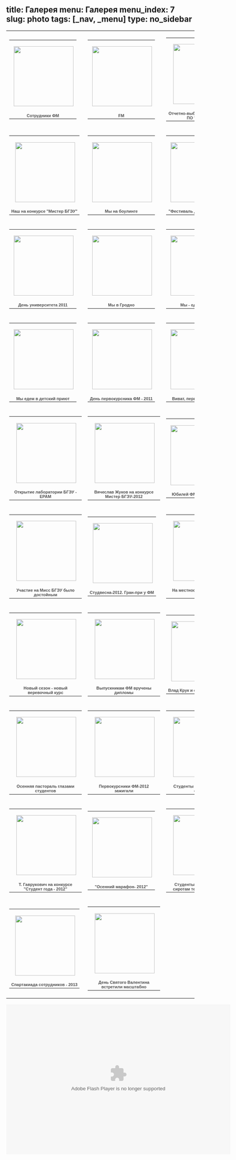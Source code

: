 title: Галерея
menu: Галерея
menu_index: 7
slug: photo
tags: [_nav, _menu]
type: no_sidebar
---

<center>
<table>
<tr><td><table style="width:194px;"><tr><td align="center" style="height:194px;background:url(https://picasaweb.google.com/s/c/transparent_album_background.gif) no-repeat left"><a href="https://picasaweb.google.com/105547169544845475506/xiFPCH?feat=embedwebsite"><img src="https://lh3.googleusercontent.com/_nrghudbJljM/TZTOsLEviyE/AAAAAAAAADw/IbDI7tgtIiw/s160-c/xiFPCH.jpg" width="160" height="160" style="margin:1px 0 0 4px;"></a></td></tr><tr><td style="text-align:center;font-family:arial,sans-serif;font-size:11px"><a href="https://picasaweb.google.com/105547169544845475506/xiFPCH?feat=embedwebsite" style="color:#4D4D4D;font-weight:bold;text-decoration:none;">Сотрудники ФМ</a></td></tr></table></td><td><table style="width:194px;"><tr><td align="center" style="height:194px;background:url(https://picasaweb.google.com/s/c/transparent_album_background.gif) no-repeat left"><a href="https://picasaweb.google.com/105547169544845475506/FM?feat=embedwebsite"><img src="https://lh5.googleusercontent.com/_nrghudbJljM/TZQjq37qnuE/AAAAAAAAACg/KKpv72BbBwQ/s160-c/FM.jpg" width="160" height="160" style="margin:1px 0 0 4px;"></a></td></tr><tr><td style="text-align:center;font-family:arial,sans-serif;font-size:11px"><a href="https://picasaweb.google.com/105547169544845475506/FM?feat=embedwebsite" style="color:#4D4D4D;font-weight:bold;text-decoration:none;">FM</a></td></tr></table></td><td><table style="width:194px;"><tr><td align="center" style="height:194px;background:url(https://picasaweb.google.com/s/c/transparent_album_background.gif) no-repeat left"><a href="https://picasaweb.google.com/105547169544845475506/whkvVK?feat=embedwebsite"><img src="https://lh5.googleusercontent.com/_nrghudbJljM/TZ7glZuGVBE/AAAAAAAAAF0/6na6OqKJsEY/s160-c/whkvVK.jpg" width="160" height="160" style="margin:1px 0 0 4px;"></a></td></tr><tr><td style="text-align:center;font-family:arial,sans-serif;font-size:11px"><a href="https://picasaweb.google.com/105547169544845475506/whkvVK?feat=embedwebsite" style="color:#4D4D4D;font-weight:bold;text-decoration:none;">Отчетно-выборная конференция ПО &quot;БРСМ&quot; ФМ</a></td></tr></table></td><td><table style="width:194px;"><tr><td align="center" style="height:194px;background:url(https://picasaweb.google.com/s/c/transparent_album_background.gif) no-repeat left"><a href="https://picasaweb.google.com/105547169544845475506/xoEZYG?feat=embedwebsite"><img src="https://lh6.googleusercontent.com/_nrghudbJljM/TaLO9OvIPqE/AAAAAAAAAII/qpg8bFlHG4g/s160-c/xoEZYG.jpg" width="160" height="160" style="margin:1px 0 0 4px;"></a></td></tr><tr><td style="text-align:center;font-family:arial,sans-serif;font-size:11px"><a href="https://picasaweb.google.com/105547169544845475506/xoEZYG?feat=embedwebsite" style="color:#4D4D4D;font-weight:bold;text-decoration:none;">Спартакиада сотрудников БГЭУ</a></td></tr></table></td></tr><tr><td><table style="width:194px;"><tr><td align="center" style="height:194px;background:url(https://picasaweb.google.com/s/c/transparent_album_background.gif) no-repeat left"><a href="https://picasaweb.google.com/105547169544845475506/YoAlk02?authkey=Gv1sRgCJeE_suCxuTG4QE&feat=embedwebsite"><img src="https://lh3.googleusercontent.com/_nrghudbJljM/Ta_7LZhr3xE/AAAAAAAAANs/hH88aTN_P6g/s160-c/YoAlk02.jpg" width="160" height="160" style="margin:1px 0 0 4px;"></a></td></tr><tr><td style="text-align:center;font-family:arial,sans-serif;font-size:11px"><a href="https://picasaweb.google.com/105547169544845475506/YoAlk02?authkey=Gv1sRgCJeE_suCxuTG4QE&fea105547169544845475506/tKEElJ?authkey=Gv1sRgCNad8JWdwOWHJA&feat=embedwebsite" style="color:#4D4D4D;font-weight:bold;text-decoration:none;">Наш на конкурсе "Мистер БГЭУ"</a></td></tr></table><td><table style="width:194px;"><tr><td align="center" style="height:194px;background:url(https://picasaweb.google.com/s/c/transparent_album_background.gif) no-repeat left"><a href="https://picasaweb.google.com/105547169544845475506/tKEElJ?authkey=Gv1sRgCNad8JWdwOWHJA&feat=embedwebsite"><img src="https://lh6.googleusercontent.com/_nrghudbJljM/TbAAEou8UpE/AAAAAAAAAQM/A6ukSd1aqH4/s160-c/tKEElJ.jpg" width="160" height="160" style="margin:1px 0 0 4px;"></a></td></tr><tr><td style="text-align:center;font-family:arial,sans-serif;font-size:11px"><a href="https://picasaweb.google.com/105547169544845475506/tKEElJ?authkey=Gv1sRgCNad8JWdwOWHJA&feat=embedwebsite" style="color:#4D4D4D;font-weight:bold;text-decoration:none;">Мы на боулинге</a></td></tr></table></td><td><table style="width:194px;"><tr><td align="center" style="height:194px;background:url(https://picasaweb.google.com/s/c/transparent_album_background.gif) no-repeat left"><a href="https://picasaweb.google.com/105547169544845475506/MdGDDB?authkey=Gv1sRgCK3cteunwpXowwE&feat=embedwebsite"><img src="https://lh6.googleusercontent.com/_nrghudbJljM/TbkmYIJBk1E/AAAAAAAAATA/9FJFc1qrpwg/s160-c/MdGDDB.jpg" width="160" height="160" style="margin:1px 0 0 4px;"></a></td></tr><tr><td style="text-align:center;font-family:arial,sans-serif;font-size:11px"><a href="https://picasaweb.google.com/105547169544845475506/MdGDDB?authkey=Gv1sRgCK3cteunwpXowwE&feat=embedwebsite" style="color:#4D4D4D;font-weight:bold;text-decoration:none;">&quot;Фестиваль дружбы народов&quot;</a></td></tr></table></td><td><table style="width:194px;"><tr><td align="center" style="height:194px;background:url(https://picasaweb.google.com/s/c/transparent_album_background.gif) no-repeat left"><a href="https://picasaweb.google.com/105547169544845475506/2011?authkey=Gv1sRgCPK3j_rGx7m8Ag&feat=embedwebsite"><img src="https://lh3.googleusercontent.com/_nrghudbJljM/TcJzMDPtbXE/AAAAAAAAAV4/qU4IIvPabWU/s160-c/2011.jpg" width="160" height="160" style="margin:1px 0 0 4px;"></a></td></tr><tr><td style="text-align:center;font-family:arial,sans-serif;font-size:11px"><a href="https://picasaweb.google.com/105547169544845475506/2011?authkey=Gv1sRgCPK3j_rGx7m8Ag&feat=embedwebsite" style="color:#4D4D4D;font-weight:bold;text-decoration:none;">Наши на &quot;Студвесне-2011&quot;</a></td></tr></table></td></tr>
<tr><td><table style="width:194px;"><tr><td align="center" style="height:194px;background:url(https://picasaweb.google.com/s/c/transparent_album_background.gif) no-repeat left"><a href="https://picasaweb.google.com/105547169544845475506/201102?authkey=Gv1sRgCIbvpInPwcS0nwE&feat=embedwebsite"><img src="https://lh4.googleusercontent.com/-1ZwbrONhL6Y/TeTGcwaF1nE/AAAAAAAAAW4/VPZOZRF7mhM/s160-c/201102.jpg" width="160" height="160" style="margin:1px 0 0 4px;"></a></td></tr><tr><td style="text-align:center;font-family:arial,sans-serif;font-size:11px"><a href="https://picasaweb.google.com/105547169544845475506/201102?authkey=Gv1sRgCIbvpInPwcS0nwE&feat=embedwebsite" style="color:#4D4D4D;font-weight:bold;text-decoration:none;">День университета 2011</a></td></tr></table><td><table style="width:194px;"><tr><td align="center" style="height:194px;background:url(https://picasaweb.google.com/s/c/transparent_album_background.gif) no-repeat left"><a href="https://picasaweb.google.com/105547169544845475506/QdjGvB?authkey=Gv1sRgCJfp9Lmwgs3PowE&feat=embedwebsite"><img src="https://lh3.googleusercontent.com/-P7u01TVxFgk/TeTICWuG4JE/AAAAAAAAAXw/Eq7urXtOe-o/s160-c/QdjGvB.jpg" width="160" height="160" style="margin:1px 0 0 4px;"></a></td></tr><tr><td style="text-align:center;font-family:arial,sans-serif;font-size:11px"><a href="https://picasaweb.google.com/105547169544845475506/QdjGvB?authkey=Gv1sRgCJfp9Lmwgs3PowE&feat=embedwebsite" style="color:#4D4D4D;font-weight:bold;text-decoration:none;">Мы в Гродно</a></td></tr></table></td><td><table style="width:194px;"><tr><td align="center" style="height:194px;background:url(https://picasaweb.google.com/s/c/transparent_album_background.gif) no-repeat left"><a href="https://picasaweb.google.com/105547169544845475506/OHIaiH?authuser=0&feat=embedwebsite"><img src="https://lh6.googleusercontent.com/-M2hFQ29dv-c/ToHMwmrbBTE/AAAAAAAAAbg/AlrpThMOhVU/s160-c/OHIaiH.jpg" width="160" height="160" style="margin:1px 0 0 4px;"></a></td></tr><tr><td style="text-align:center;font-family:arial,sans-serif;font-size:11px"><a href="https://picasaweb.google.com/105547169544845475506/OHIaiH?authuser=0&feat=embedwebsite" style="color:#4D4D4D;font-weight:bold;text-decoration:none;">Мы - одна команда</a></td></tr></table></td><td><table style="width:194px;"><tr><td align="center" style="height:194px;background:url(https://picasaweb.google.com/s/c/transparent_album_background.gif) no-repeat left"><a href="https://picasaweb.google.com/105547169544845475506/HNeDWB?authuser=0&feat=embedwebsite"><img src="https://lh4.googleusercontent.com/-xjFemE_cN8k/TqlVDXt60LE/AAAAAAAAAfk/sAXWh3mFYMY/s160-c/HNeDWB.jpg" width="160" height="160" style="margin:1px 0 0 4px;"></a></td></tr><tr><td style="text-align:center;font-family:arial,sans-serif;font-size:11px"><a href="https://picasaweb.google.com/105547169544845475506/HNeDWB?authuser=0&feat=embedwebsite" style="color:#4D4D4D;font-weight:bold;text-decoration:none;">Вместе сделаем город чище</a></td></tr></table></td></tr>
<tr><td><table style="width:194px;"><tr><td align="center" style="height:194px;background:url(https://picasaweb.google.com/s/c/transparent_album_background.gif) no-repeat left"><a href="https://picasaweb.google.com/111317906078078563792/OraJPD?authuser=0&feat=embedwebsite"><img src="https://lh3.googleusercontent.com/-6CSRBKvHaYM/TrKQWrETmzE/AAAAAAAAAEE/X1UCAncTg18/s160-c/OraJPD.jpg" width="160" height="160" style="margin:1px 0 0 4px;"></a></td></tr><tr><td style="text-align:center;font-family:arial,sans-serif;font-size:11px"><a href="https://picasaweb.google.com/111317906078078563792/OraJPD?authuser=0&feat=embedwebsite" style="color:#4D4D4D;font-weight:bold;text-decoration:none;">Мы едем в детский приют</a></td></tr></table></td><td><table style="width:194px;"><tr><td align="center" style="height:194px;background:url(https://picasaweb.google.com/s/c/transparent_album_background.gif) no-repeat left"><a href="https://picasaweb.google.com/111317906078078563792/2011?authuser=0&feat=embedwebsite"><img src="https://lh3.googleusercontent.com/-vTZESjooPBE/TsT9HTHel5E/AAAAAAAAAJs/li--2zcEuX4/s160-c/2011.jpg" width="160" height="160" style="margin:1px 0 0 4px;"></a></td></tr><tr><td style="text-align:center;font-family:arial,sans-serif;font-size:11px"><a href="https://picasaweb.google.com/111317906078078563792/2011?authuser=0&feat=embedwebsite" style="color:#4D4D4D;font-weight:bold;text-decoration:none;">День первокурсника ФМ - 2011</a></td></tr></table></td><td><table style="width:194px;"><tr><td align="center" style="height:194px;background:url(https://picasaweb.google.com/s/c/transparent_album_background.gif) no-repeat left"><a href="https://picasaweb.google.com/111317906078078563792/201102?authuser=0&feat=embedwebsite"><img src="https://lh4.googleusercontent.com/-KYz-VbdFH8U/Ts3dKble6cE/AAAAAAAAAMM/d-tF14aac4A/s160-c/201102.jpg" width="160" height="160" style="margin:1px 0 0 4px;"></a></td></tr><tr><td style="text-align:center;font-family:arial,sans-serif;font-size:11px"><a href="https://picasaweb.google.com/111317906078078563792/201102?authuser=0&feat=embedwebsite" style="color:#4D4D4D;font-weight:bold;text-decoration:none;">Виват, первокурсник - 2011</a></td></tr></table></td><td><table style="width:194px;"><tr><td align="center" style="height:194px;background:url(https://picasaweb.google.com/s/c/transparent_album_background.gif) no-repeat left"><a href="https://picasaweb.google.com/111317906078078563792/gqJXoH?authuser=0&feat=embedwebsite"><img src="https://lh6.googleusercontent.com/-fANgFCL7tVY/Ts3eAZEsqdE/AAAAAAAAAVo/zvJADVL8KYE/s160-c/gqJXoH.jpg" width="160" height="160" style="margin:1px 0 0 4px;"></a></td></tr><tr><td style="text-align:center;font-family:arial,sans-serif;font-size:11px"><a href="https://picasaweb.google.com/111317906078078563792/gqJXoH?authuser=0&feat=embedwebsite" style="color:#4D4D4D;font-weight:bold;text-decoration:none;">Между прошлым и будущим</a></td></tr></table></td></tr>
<tr><td><table style="width:194px;"><tr><td align="center" style="height:194px;background:url(https://picasaweb.google.com/s/c/transparent_album_background.gif) no-repeat left"><a href="https://picasaweb.google.com/111317906078078563792/EPAM?authuser=0&feat=embedwebsite"><img src="https://lh6.googleusercontent.com/-7LK4Cd1-MBw/T0Txk0LbCME/AAAAAAAAAeE/dlf39DphJQo/s160-c/EPAM.jpg" width="160" height="160" style="margin:1px 0 0 4px;"></a></td></tr><tr><td style="text-align:center;font-family:arial,sans-serif;font-size:11px"><a href="https://picasaweb.google.com/111317906078078563792/EPAM?authuser=0&feat=embedwebsite" style="color:#4D4D4D;font-weight:bold;text-decoration:none;">Открытие лаборатории БГЭУ - EPAM</a></td></tr></table></td><td><table style="width:194px;"><tr><td align="center" style="height:194px;background:url(https://picasaweb.google.com/s/c/transparent_album_background.gif) no-repeat left"><a href="https://picasaweb.google.com/111317906078078563792/2012?authuser=0&feat=embedwebsite"><img src="https://lh4.googleusercontent.com/-E7cobfXjYbM/T1TmcbSnPAE/AAAAAAAAA24/UEXLFLaOPbo/s160-c/2012.jpg" width="160" height="160" style="margin:1px 0 0 4px;"></a></td></tr><tr><td style="text-align:center;font-family:arial,sans-serif;font-size:11px"><a href="https://picasaweb.google.com/111317906078078563792/2012?authuser=0&feat=embedwebsite" style="color:#4D4D4D;font-weight:bold;text-decoration:none;">Вячеслав Жуков на конкурсе Мистер БГЭУ-2012</a></td></tr></table></td><td>
<table style="width:194px;"><tr><td align="center" style="height:194px;background:url(https://picasaweb.google.com/s/c/transparent_album_background.gif) no-repeat left"><a href="https://picasaweb.google.com/111317906078078563792/20?authuser=0&feat=embedwebsite"><img src="https://lh3.googleusercontent.com/-PNsKFBMdLBg/T212KaeFFNE/AAAAAAAAAuo/kw80VTupuUk/s160-c/20.jpg" width="160" height="160" style="margin:1px 0 0 4px;"></a></td></tr><tr><td style="text-align:center;font-family:arial,sans-serif;font-size:11px"><a href="https://picasaweb.google.com/111317906078078563792/20?authuser=0&feat=embedwebsite" style="color:#4D4D4D;font-weight:bold;text-decoration:none;">Юбилей ФМ - 20 лет успеха</a></td></tr></table></td><td><table style="width:194px;"><tr><td align="center" style="height:194px;background:url(https://picasaweb.google.com/s/c/transparent_album_background.gif) no-repeat left"><a href="https://picasaweb.google.com/111317906078078563792/jaxmGG?authuser=0&feat=embedwebsite"><img src="https://lh4.googleusercontent.com/-NbqPektHyhE/T216zy8syWE/AAAAAAAAAxQ/QeKLp03eoEs/s160-c/jaxmGG.jpg" width="160" height="160" style="margin:1px 0 0 4px;"></a></td></tr><tr><td style="text-align:center;font-family:arial,sans-serif;font-size:11px"><a href="https://picasaweb.google.com/111317906078078563792/jaxmGG?authuser=0&feat=embedwebsite" style="color:#4D4D4D;font-weight:bold;text-decoration:none;">Сборная сотрудников ФМ - наша гордость</a></td></tr></table></td></tr>
<tr><td><table style="width:194px;"><tr><td align="center" style="height:194px;background:url(https://picasaweb.google.com/s/c/transparent_album_background.gif) no-repeat left"><a href="https://picasaweb.google.com/111317906078078563792/wJZRoH?authuser=0&feat=embedwebsite"><img src="https://lh4.googleusercontent.com/-JTaVeywsCdM/T217kgYZ3aE/AAAAAAAAA2w/tccLCKM0VXM/s160-c/wJZRoH.jpg" width="160" height="160" style="margin:1px 0 0 4px;"></a></td></tr><tr><td style="text-align:center;font-family:arial,sans-serif;font-size:11px"><a href="https://picasaweb.google.com/111317906078078563792/wJZRoH?authuser=0&feat=embedwebsite" style="color:#4D4D4D;font-weight:bold;text-decoration:none;">Участие на Мисс БГЭУ было достойным</a></td></tr></table></td><td><table style="width:194px;"><tr><td align="center" style="height:194px;background:url(https://picasaweb.google.com/s/c/transparent_album_background.gif) no-repeat left"><a href="https://picasaweb.google.com/111317906078078563792/201202?authuser=0&feat=embedwebsite"><img src="https://lh6.googleusercontent.com/-WaCyz2Bjzkg/T6Tgs37XNXE/AAAAAAAABI0/k5VfFLRHdlE/s160-c/201202.jpg" width="160" height="160" style="margin:1px 0 0 4px;"></a></td></tr><tr><td style="text-align:center;font-family:arial,sans-serif;font-size:11px"><a href="https://picasaweb.google.com/111317906078078563792/201202?authuser=0&feat=embedwebsite" style="color:#4D4D4D;font-weight:bold;text-decoration:none;">Студвесна-2012. Гран-при у ФМ</a></td></tr></table></td><td><table style="width:194px;"><tr><td align="center" style="height:194px;background:url(https://picasaweb.google.com/s/c/transparent_album_background.gif) no-repeat left"><a href="https://picasaweb.google.com/111317906078078563792/liYvSJ?authuser=0&feat=embedwebsite"><img src="https://lh4.googleusercontent.com/-DgMQQ-mts64/T6TY7oVekBE/AAAAAAAABIw/COxffKBSfE4/s160-c/liYvSJ.jpg" width="160" height="160" style="margin:1px 0 0 4px;"></a></td></tr><tr><td style="text-align:center;font-family:arial,sans-serif;font-size:11px"><a href="https://picasaweb.google.com/111317906078078563792/liYvSJ?authuser=0&feat=embedwebsite" style="color:#4D4D4D;font-weight:bold;text-decoration:none;">На местности ориентируемся хорошо</a></td></tr></table></td><td><table style="width:194px;"><tr><td align="center" style="height:194px;background:url(https://picasaweb.google.com/s/c/transparent_album_background.gif) no-repeat left"><a href="https://picasaweb.google.com/111317906078078563792/201203?authuser=0&feat=embedwebsite"><img src="https://lh6.googleusercontent.com/-Mh0WD11kwuU/T6T5xRNNvbE/AAAAAAAABKI/1WSPs1xoDns/s160-c/201203.jpg" width="160" height="160" style="margin:1px 0 0 4px;"></a></td></tr><tr><td style="text-align:center;font-family:arial,sans-serif;font-size:11px"><a href="https://picasaweb.google.com/111317906078078563792/201203?authuser=0&feat=embedwebsite" style="color:#4D4D4D;font-weight:bold;text-decoration:none;">Финал конкурса сайтов 2012</a></td></tr></table></td></tr>
<tr><td><table style="width:194px;"><tr><td align="center" style="height:194px;background:url(https://picasaweb.google.com/s/c/transparent_album_background.gif) no-repeat left"><a href="https://picasaweb.google.com/111317906078078563792/qMsmXB?authuser=0&feat=embedwebsite"><img src="https://lh4.googleusercontent.com/-ETm1KkOSws4/T-0560jo1JE/AAAAAAAABV8/6NiR0x9CS1M/s160-c/qMsmXB.jpg" width="160" height="160" style="margin:1px 0 0 4px;"></a></td></tr><tr><td style="text-align:center;font-family:arial,sans-serif;font-size:11px"><a href="https://picasaweb.google.com/111317906078078563792/qMsmXB?authuser=0&feat=embedwebsite" style="color:#4D4D4D;font-weight:bold;text-decoration:none;">Новый сезон - новый веревочный курс</a></td></tr></table></td><td><table style="width:194px;"><tr><td align="center" style="height:194px;background:url(https://picasaweb.google.com/s/c/transparent_album_background.gif) no-repeat left"><a href="https://picasaweb.google.com/111317906078078563792/DTTpcB?authuser=0&feat=embedwebsite"><img src="https://lh5.googleusercontent.com/-oP9Xv7OxfoQ/T-1CaIOE9pE/AAAAAAAABas/_DGxHfFY_kM/s160-c/DTTpcB.jpg" width="160" height="160" style="margin:1px 0 0 4px;"></a></td></tr><tr><td style="text-align:center;font-family:arial,sans-serif;font-size:11px"><a href="https://picasaweb.google.com/111317906078078563792/DTTpcB?authuser=0&feat=embedwebsite" style="color:#4D4D4D;font-weight:bold;text-decoration:none;">Выпускникам ФМ вручены дипломы</a></td></tr></table></td><td><table style="width:194px;"><tr><td align="center" style="height:194px;background:url(https://picasaweb.google.com/s/c/transparent_album_background.gif) no-repeat left"><a href="https://picasaweb.google.com/111317906078078563792/ARkaMG?authuser=0&feat=embedwebsite"><img src="https://lh4.googleusercontent.com/-S90ZYo8BuSI/UJln7lsVwUE/AAAAAAAABdI/blXGOinY-_k/s160-c/ARkaMG.jpg" width="160" height="160" style="margin:1px 0 0 4px;"></a></td></tr><tr><td style="text-align:center;font-family:arial,sans-serif;font-size:11px"><a href="https://picasaweb.google.com/111317906078078563792/ARkaMG?authuser=0&feat=embedwebsite" style="color:#4D4D4D;font-weight:bold;text-decoration:none;">Влад Крук и его соло на Вивате</a></td></tr></table></td><td><table style="width:194px;"><tr><td align="center" style="height:194px;background:url(https://picasaweb.google.com/s/c/transparent_album_background.gif) no-repeat left"><a href="https://picasaweb.google.com/111317906078078563792/apwSjE?authuser=0&feat=embedwebsite"><img src="https://lh6.googleusercontent.com/-Kn50-_3Hc2s/UJlpZ5Aa3oE/AAAAAAAABrQ/W0ggl658Kdo/s160-c/apwSjE.jpg" width="160" height="160" style="margin:1px 0 0 4px;"></a></td></tr><tr><td style="text-align:center;font-family:arial,sans-serif;font-size:11px"><a href="https://picasaweb.google.com/111317906078078563792/apwSjE?authuser=0&feat=embedwebsite" style="color:#4D4D4D;font-weight:bold;text-decoration:none;">И снова Хаотики на ФМ</a></td></tr></table></td></tr>
<tr><td><table style="width:194px;"><tr><td align="center" style="height:194px;background:url(https://picasaweb.google.com/s/c/transparent_album_background.gif) no-repeat left"><a href="https://picasaweb.google.com/111317906078078563792/JoggME?authuser=0&feat=embedwebsite"><img src="https://lh4.googleusercontent.com/-M_8UhXJg7NY/UJlpyHDbrJE/AAAAAAAABoc/MEVtU4NVXyc/s160-c/JoggME.jpg" width="160" height="160" style="margin:1px 0 0 4px;"></a></td></tr><tr><td style="text-align:center;font-family:arial,sans-serif;font-size:11px"><a href="https://picasaweb.google.com/111317906078078563792/JoggME?authuser=0&feat=embedwebsite" style="color:#4D4D4D;font-weight:bold;text-decoration:none;">Осенняя пастораль глазами студентов</a></td></tr></table></td><td><table style="width:194px;"><tr><td align="center" style="height:194px;background:url(https://picasaweb.google.com/s/c/transparent_album_background.gif) no-repeat left"><a href="https://picasaweb.google.com/111317906078078563792/201204?authuser=0&feat=embedwebsite"><img src="https://lh4.googleusercontent.com/-ClJobfCfoJs/UJlqGccqWIE/AAAAAAAABrU/Z8mEhElW5Rw/s160-c/201204.jpg" width="160" height="160" style="margin:1px 0 0 4px;"></a></td></tr><tr><td style="text-align:center;font-family:arial,sans-serif;font-size:11px"><a href="https://picasaweb.google.com/111317906078078563792/201204?authuser=0&feat=embedwebsite" style="color:#4D4D4D;font-weight:bold;text-decoration:none;">Первокурсники ФМ-2012 зажигали</a></td></tr></table></td><td><table style="width:194px;"><tr><td align="center" style="height:194px;background:url(https://picasaweb.google.com/s/c/transparent_album_background.gif) no-repeat left"><a href="https://picasaweb.google.com/111317906078078563792/HTxLIB?authuser=0&feat=embedwebsite"><img src="https://lh3.googleusercontent.com/-xF2Pp9bVwoM/UJlqvfxdg0E/AAAAAAAABrY/1t8dVbAfkVI/s160-c/HTxLIB.jpg" width="160" height="160" style="margin:1px 0 0 4px;"></a></td></tr><tr><td style="text-align:center;font-family:arial,sans-serif;font-size:11px"><a href="https://picasaweb.google.com/111317906078078563792/HTxLIB?authuser=0&feat=embedwebsite" style="color:#4D4D4D;font-weight:bold;text-decoration:none;">Студенты ФМ не остались в стороне</a></td></tr></table></td><td><table style="width:194px;"><tr><td align="center" style="height:194px;background:url(https://picasaweb.google.com/s/c/transparent_album_background.gif) no-repeat left"><a href="https://picasaweb.google.com/111317906078078563792/zhtHxJ?authuser=0&feat=embedwebsite"><img src="https://lh6.googleusercontent.com/-tcf-TDj7Egk/ULjbCcStqyE/AAAAAAAAB0k/VUrXnjB6zxw/s160-c/zhtHxJ.jpg" width="160" height="160" style="margin:1px 0 0 4px;"></a></td></tr><tr><td style="text-align:center;font-family:arial,sans-serif;font-size:11px"><a href="https://picasaweb.google.com/111317906078078563792/zhtHxJ?authuser=0&feat=embedwebsite" style="color:#4D4D4D;font-weight:bold;text-decoration:none;">Актив ПО ОО БРСМ ФМ сменил свой состав</a></td></tr></table></td></tr>
<tr><td><table style="width:194px;"><tr><td align="center" style="height:194px;background:url(https://picasaweb.google.com/s/c/transparent_album_background.gif) no-repeat left"><a href="https://picasaweb.google.com/111317906078078563792/201205?authuser=0&feat=embedwebsite"><img src="https://lh5.googleusercontent.com/-2N9wE2aA3gw/ULjbwKWZhuE/AAAAAAAAB0w/6LU_c93XZ0o/s160-c/201205.jpg" width="160" height="160" style="margin:1px 0 0 4px;"></a></td></tr><tr><td style="text-align:center;font-family:arial,sans-serif;font-size:11px"><a href="https://picasaweb.google.com/111317906078078563792/201205?authuser=0&feat=embedwebsite" style="color:#4D4D4D;font-weight:bold;text-decoration:none;">Т. Гаврукович на конкурсе &quot;Студент года - 2012&quot;</a></td></tr></table></td><td><table style="width:194px;"><tr><td align="center" style="height:194px;background:url(https://picasaweb.google.com/s/c/transparent_album_background.gif) no-repeat left"><a href="https://picasaweb.google.com/111317906078078563792/201206?authuser=0&feat=embedwebsite"><img src="https://lh5.googleusercontent.com/-ahK7nS8XlgY/ULjcBE-9uHE/AAAAAAAAB0s/IK4Eld9gRto/s160-c/201206.jpg" width="160" height="160" style="margin:1px 0 0 4px;"></a></td></tr><tr><td style="text-align:center;font-family:arial,sans-serif;font-size:11px"><a href="https://picasaweb.google.com/111317906078078563792/201206?authuser=0&feat=embedwebsite" style="color:#4D4D4D;font-weight:bold;text-decoration:none;">&quot;Осенний марафон- 2012&quot;</a></td></tr></table></td><td><table style="width:194px;"><tr><td align="center" style="height:194px;background:url(https://picasaweb.google.com/s/c/transparent_album_background.gif) no-repeat left"><a href="https://picasaweb.google.com/111317906078078563792/UWrVLH?authuser=0&feat=embedwebsite"><img src="https://lh5.googleusercontent.com/-aXkNk6S7V-g/UR80jpwYfFE/AAAAAAAACjM/-5tD0XswJE8/s160-c/UWrVLH.jpg" width="160" height="160" style="margin:1px 0 0 4px;"></a></td></tr><tr><td style="text-align:center;font-family:arial,sans-serif;font-size:11px"><a href="https://picasaweb.google.com/111317906078078563792/UWrVLH?authuser=0&feat=embedwebsite" style="color:#4D4D4D;font-weight:bold;text-decoration:none;">Студенты ФМ дарят детям-сиротам тепло своих сердец</a></td></tr></table></td><td><table style="width:194px;"><tr><td align="center" style="height:194px;background:url(https://picasaweb.google.com/s/c/transparent_album_background.gif) no-repeat left"><a href="https://picasaweb.google.com/111317906078078563792/wTWajD?authuser=0&feat=embedwebsite"><img src="https://lh6.googleusercontent.com/-gCt97NFMSUo/UR81s4L4PuE/AAAAAAAACjo/TLfmgyTXqmY/s160-c/wTWajD.jpg" width="160" height="160" style="margin:1px 0 0 4px;"></a></td></tr><tr><td style="text-align:center;font-family:arial,sans-serif;font-size:11px"><a href="https://picasaweb.google.com/111317906078078563792/wTWajD?authuser=0&feat=embedwebsite" style="color:#4D4D4D;font-weight:bold;text-decoration:none;">Дед Мороз и Снегурочка в гостях у ФМ</a></td></tr></table></td></tr><tr><td><table style="width:194px;"><tr><td align="center" style="height:194px;background:url(https://picasaweb.google.com/s/c/transparent_album_background.gif) no-repeat left"><a href="https://picasaweb.google.com/111317906078078563792/2013?authuser=0&feat=embedwebsite"><img src="https://lh3.googleusercontent.com/-RIFYehKlmQo/UR82RgOm7dE/AAAAAAAACj4/QkWGW2rpI9g/s160-c/2013.jpg" width="160" height="160" style="margin:1px 0 0 4px;"></a></td></tr><tr><td style="text-align:center;font-family:arial,sans-serif;font-size:11px"><a href="https://picasaweb.google.com/111317906078078563792/2013?authuser=0&feat=embedwebsite" style="color:#4D4D4D;font-weight:bold;text-decoration:none;">Спартакиада сотрудников - 2013</a></td></tr></table></td><td><table style="width:194px;"><tr><td align="center" style="height:194px;background:url(https://picasaweb.google.com/s/c/transparent_album_background.gif) no-repeat left"><a href="https://picasaweb.google.com/111317906078078563792/UdnjVK?authuser=0&feat=embedwebsite"><img src="https://lh3.googleusercontent.com/-JqAZDNzk_ZA/UR83ErfCUBE/AAAAAAAACj8/-TSwTTW_xAo/s160-c/UdnjVK.jpg" width="160" height="160" style="margin:1px 0 0 4px;"></a></td></tr><tr><td style="text-align:center;font-family:arial,sans-serif;font-size:11px"><a href="https://picasaweb.google.com/111317906078078563792/UdnjVK?authuser=0&feat=embedwebsite" style="color:#4D4D4D;font-weight:bold;text-decoration:none;">День Святого Валентина встретили масштабно</a></td></tr></table></td><td></td><td></td></tr></table>

<embed type="application/x-shockwave-flash" src="https://picasaweb.google.com/s/c/bin/slideshow.swf" width="600" height="400" flashvars="host=picasaweb.google.com&amp;captions=1&amp;hl=en_US&amp;feat=flashalbum&amp;RGB=0x000000&amp;feed=https%3A%2F%2Fpicasaweb.google.com%2Fdata%2Ffeed%2Fapi%2Fuser%2F111317906078078563792%3Falt%3Drss%26kind%3Dphoto%26access%3Dpublic%26psc%3DF%26q%26uname%3D111317906078078563792" pluginspage="http://www.macromedia.com/go/getflashplayer"></center>

